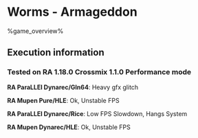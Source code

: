 # Worms - Armageddon 

%game_overview%

## Execution information

### Tested on RA 1.18.0 Crossmix 1.1.0 Performance mode

**RA ParaLLEl Dynarec/Gln64**: Heavy gfx glitch

**RA Mupen Pure/HLE**: Ok, Unstable FPS

**RA ParaLLEl Dynarec/Rice**: Low FPS Slowdown, Hangs System

**RA Mupen Dynarec/HLE**: Ok, Unstable FPS